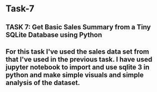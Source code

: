 # Task-7
## TASK 7: Get Basic Sales Summary from a Tiny SQLite Database using Python
## For this task I've used the sales data set from that I've used in the previous task. I have used jupyter notebook to import and use sqlite 3 in python and make simple visuals and simple analysis of the dataset.
